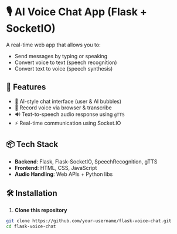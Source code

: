 # 🎙️ AI Voice Chat App (Flask + SocketIO)

A real-time web app that allows you to:
- Send messages by typing or speaking
- Convert voice to text (speech recognition)
- Convert text to voice (speech synthesis)

## 🚀 Features
- 🧠 AI-style chat interface (user & AI bubbles)
- 🎤 Record voice via browser & transcribe
- 🔊 Text-to-speech audio response using `gTTS`
- ⚡ Real-time communication using Socket.IO

## 📦 Tech Stack
- **Backend**: Flask, Flask-SocketIO, SpeechRecognition, gTTS
- **Frontend**: HTML, CSS, JavaScript
- **Audio Handling**: Web APIs + Python libs

## 🛠️ Installation

1. **Clone this repository**
```bash
git clone https://github.com/your-username/flask-voice-chat.git
cd flask-voice-chat
